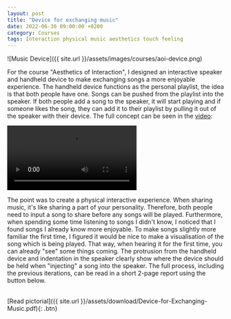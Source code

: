 ```yaml
---
layout: post
title: "Device for exchanging music"
date: 2022-06-30 09:00:00 +0200
category: Courses
tags: Interaction physical music aesthetics touch feeling
---
```


![Music Device]({{ site.url }}/assets/images/courses/aoi-device.png)

For the course "Aesthetics of Interaction", I designed an interactive speaker and handheld device to make exchanging songs a more enjoyable experience. The handheld device functions as the personal playlist, the idea is that both people have one. Songs can be pushed from the playlist into the speaker. If both people add a song to the speaker, it will start playing and if someone likes the song, they can add it to their playlist by pulling it out of the speaker with their device. The full concept can be seen in the [video](https://youtu.be/0ehKKDhynrA): 

<!-- [![Link to the video]({{ site.url }}/assets/images/courses/aoi-video-thumbnail.png)](https://youtu.be/0ehKKDhynrA) -->

<video src="{{ site.url }}/assets/videos/Device for Exchanging Music.mp4" controls="controls" style="max-width: 730px;">
</video>

The point was to create a physical interactive experience. When sharing music, it's like sharing a part of your personality. Therefore, both people need to input a song to share before any songs will be played. Furthermore, when spending some time listening to songs I didn't know, I noticed that I found songs I already know more enjoyable. To make songs slightly more familiar the first time, I figured it would be nice to make a visualisation of the song which is being played. That way, when hearing it for the first time, you can already "see" some things coming. The protrusion from the handheld device and indentation in the speaker clearly show where the device should be held when "injecting" a song into the speaker. The full process, including the previous iterations, can be read in a short 2-page report using the button below.

<br />
[Read pictorial]({{ site.url }}/assets/download/Device-for-Exchanging-Music.pdf){: .btn}